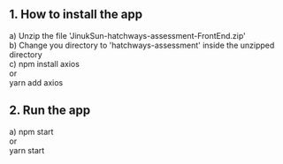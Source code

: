 <!-- 
    Title: Hatchways Assessment of Front-End
    Author: Jinuk Sun
    Date: 19/10/2018
 -->

## 1. How to install the app 
  a) Unzip the file 'JinukSun-hatchways-assessment-FrontEnd.zip'  
  b) Change you directory to 'hatchways-assessment' inside the unzipped directory  
  c) npm install axios  
        or  
       yarn add axios  
 
## 2. Run the app 
  a) npm start  
        or  
       yarn start 
